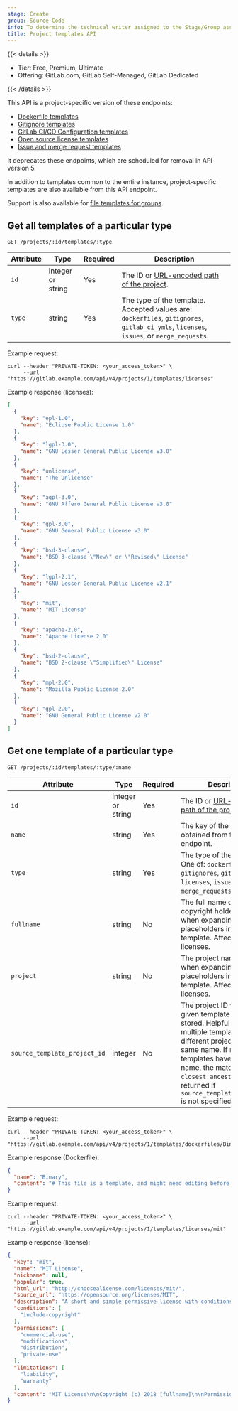 ```yaml
---
stage: Create
group: Source Code
info: To determine the technical writer assigned to the Stage/Group associated with this page, see https://handbook.gitlab.com/handbook/product/ux/technical-writing/#assignments
title: Project templates API
---
```


{{< details >}}

- Tier: Free, Premium, Ultimate
- Offering: GitLab.com, GitLab Self-Managed, GitLab Dedicated

{{< /details >}}

This API is a project-specific version of these endpoints:

- [Dockerfile templates](templates/dockerfiles.md)
- [Gitignore templates](templates/gitignores.md)
- [GitLab CI/CD Configuration templates](templates/gitlab_ci_ymls.md)
- [Open source license templates](templates/licenses.md)
- [Issue and merge request templates](../user/project/description_templates.md)

It deprecates these endpoints, which are scheduled for removal in API version 5.

In addition to templates common to the entire instance, project-specific
templates are also available from this API endpoint.

Support is also available for [file templates for groups](../user/group/manage.md#group-file-templates).

## Get all templates of a particular type

```plaintext
GET /projects/:id/templates/:type
```

| Attribute  | Type   | Required | Description |
| ---------- | ------ | -------- | ----------- |
| `id`      | integer or string | Yes       | The ID or [URL-encoded path of the project](rest/_index.md#namespaced-paths). |
| `type`     | string | Yes  | The type of the template. Accepted values are: `dockerfiles`, `gitignores`, `gitlab_ci_ymls`, `licenses`, `issues`, or `merge_requests`. |

Example request:

```shell
curl --header "PRIVATE-TOKEN: <your_access_token>" \
     --url "https://gitlab.example.com/api/v4/projects/1/templates/licenses"
```

Example response (licenses):

```json
[
  {
    "key": "epl-1.0",
    "name": "Eclipse Public License 1.0"
  },
  {
    "key": "lgpl-3.0",
    "name": "GNU Lesser General Public License v3.0"
  },
  {
    "key": "unlicense",
    "name": "The Unlicense"
  },
  {
    "key": "agpl-3.0",
    "name": "GNU Affero General Public License v3.0"
  },
  {
    "key": "gpl-3.0",
    "name": "GNU General Public License v3.0"
  },
  {
    "key": "bsd-3-clause",
    "name": "BSD 3-clause \"New\" or \"Revised\" License"
  },
  {
    "key": "lgpl-2.1",
    "name": "GNU Lesser General Public License v2.1"
  },
  {
    "key": "mit",
    "name": "MIT License"
  },
  {
    "key": "apache-2.0",
    "name": "Apache License 2.0"
  },
  {
    "key": "bsd-2-clause",
    "name": "BSD 2-clause \"Simplified\" License"
  },
  {
    "key": "mpl-2.0",
    "name": "Mozilla Public License 2.0"
  },
  {
    "key": "gpl-2.0",
    "name": "GNU General Public License v2.0"
  }
]
```

## Get one template of a particular type

```plaintext
GET /projects/:id/templates/:type/:name
```

| Attribute  | Type   | Required | Description |
| ---------- | ------ | -------- | ----------- |
| `id`      | integer or string | Yes       | The ID or [URL-encoded path of the project](rest/_index.md#namespaced-paths). |
| `name`     | string | Yes       | The key of the template, as obtained from the collection endpoint. |
| `type`     | string | Yes | The type of the template. One of: `dockerfiles`, `gitignores`, `gitlab_ci_ymls`, `licenses`, `issues`, or `merge_requests`. |
| `fullname` | string | No        | The full name of the copyright holder to use when expanding placeholders in the template. Affects only licenses. |
| `project`  | string | No        | The project name to use when expanding placeholders in the template. Affects only licenses. |
| `source_template_project_id`   | integer | No       | The project ID where a given template is being stored. Helpful when multiple templates from different projects have the same name. If multiple templates have the same name, the match from `closest ancestor` is returned if `source_template_project_id` is not specified, |

Example request:

```shell
curl --header "PRIVATE-TOKEN: <your_access_token>" \
     --url "https://gitlab.example.com/api/v4/projects/1/templates/dockerfiles/Binary"
```

Example response (Dockerfile):

```json
{
  "name": "Binary",
  "content": "# This file is a template, and might need editing before it works on your project.\n# This Dockerfile installs a compiled binary into a bare system.\n# You must either commit your compiled binary into source control (not recommended)\n# or build the binary first as part of a CI/CD pipeline.\n\nFROM buildpack-deps:buster\n\nWORKDIR /usr/local/bin\n\n# Change `app` to whatever your binary is called\nAdd app .\nCMD [\"./app\"]\n"
}
```

Example request:

```shell
curl --header "PRIVATE-TOKEN: <your_access_token>" \
     --url "https://gitlab.example.com/api/v4/projects/1/templates/licenses/mit"
```

Example response (license):

```json
{
  "key": "mit",
  "name": "MIT License",
  "nickname": null,
  "popular": true,
  "html_url": "http://choosealicense.com/licenses/mit/",
  "source_url": "https://opensource.org/licenses/MIT",
  "description": "A short and simple permissive license with conditions only requiring preservation of copyright and license notices. Licensed works, modifications, and larger works may be distributed under different terms and without source code.",
  "conditions": [
    "include-copyright"
  ],
  "permissions": [
    "commercial-use",
    "modifications",
    "distribution",
    "private-use"
  ],
  "limitations": [
    "liability",
    "warranty"
  ],
  "content": "MIT License\n\nCopyright (c) 2018 [fullname]\n\nPermission is hereby granted, free of charge, to any person obtaining a copy\nof this software and associated documentation files (the \"Software\"), to deal\nin the Software without restriction, including without limitation the rights\nto use, copy, modify, merge, publish, distribute, sublicense, and/or sell\ncopies of the Software, and to permit persons to whom the Software is\nfurnished to do so, subject to the following conditions:\n\nThe above copyright notice and this permission notice shall be included in all\ncopies or substantial portions of the Software.\n\nTHE SOFTWARE IS PROVIDED \"AS IS\", WITHOUT WARRANTY OF ANY KIND, EXPRESS OR\nIMPLIED, INCLUDING BUT NOT LIMITED TO THE WARRANTIES OF MERCHANTABILITY,\nFITNESS FOR A PARTICULAR PURPOSE AND NONINFRINGEMENT. IN NO EVENT SHALL THE\nAUTHORS OR COPYRIGHT HOLDERS BE LIABLE FOR ANY CLAIM, DAMAGES OR OTHER\nLIABILITY, WHETHER IN AN ACTION OF CONTRACT, TORT OR OTHERWISE, ARISING FROM,\nOUT OF OR IN CONNECTION WITH THE SOFTWARE OR THE USE OR OTHER DEALINGS IN THE\nSOFTWARE.\n"
}
```
